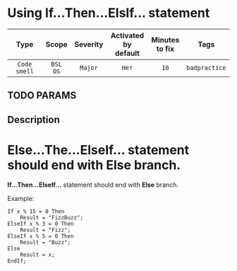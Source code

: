 # Using If...Then...ElsIf... statement

| Type | Scope | Severity | Activated<br/>by default | Minutes<br/>to fix | Tags |
| :-: | :-: | :-: | :-: | :-: | :-: |
| `Code smell` | `BSL`<br/>`OS` | `Major` | `Нет` | `10` | `badpractice` |


## TODO PARAMS

## Description

# Else...The...ElseIf... statement should end with Else branch.

**If...Then...ElseIf...** statement should end with  **Else** branch.

Example:

```bsl
If x % 15 = 0 Then
	Result = "FizzBuzz";
ElseIf x % 3 = 0 Then
	Result = "Fizz";
ElseIf x % 5 = 0 Then
	Result = "Buzz";
Else
	Result = x;
EndIf;
```
